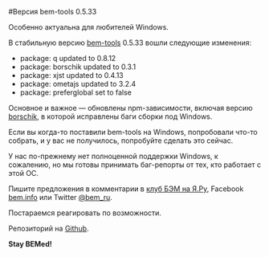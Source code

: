 #Версия bem-tools 0.5.33

Особенно актуальна для любителей Windows.

В стабильную версию [bem-tools](https://ru.bem.info/tools/bem/bem-tools/) 0.5.33 вошли следующие изменения:

* package: q updated to 0.8.12
* package: borschik updated to 0.3.1
* package: xjst updated to 0.4.13
* package: ometajs updated to 3.2.4
* package: preferglobal set to false

Основное и важное — обновлены npm-зависимости, включая версию [borschik](https://ru.bem.info/tools/optimizers/borschik/), в которой исправлены баги сборки под Windows.

Если вы когда-то поставили bem-tools на Windows, попробовали что-то собрать, и у вас не получилось, попробуйте сделать это сейчас.

У нас по-прежнему нет полноценной поддержки Windows, к сожалению, но мы готовы принимать баг-репорты от тех, кто работает с этой ОС.

Пишите предложения в комментарии в [клуб БЭМ на Я.Ру](http://clubs.ya.ru/bem/), Facebook [bem.info](https://www.facebook.com/groups/bem.info/) или Twitter [@bem_ru](https://twitter.com/bem_ru).

Постараемся реагировать по возможности.

Репозиторий на [Github](https://github.com/bem/bem-tools/).

**Stay BEMed!**
